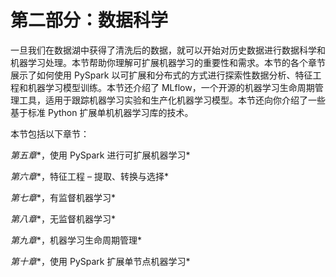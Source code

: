 # 第二部分：数据科学

一旦我们在数据湖中获得了清洗后的数据，就可以开始对历史数据进行数据科学和机器学习处理。本节帮助你理解可扩展机器学习的重要性和需求。本节的各个章节展示了如何使用 PySpark 以可扩展和分布式的方式进行探索性数据分析、特征工程和机器学习模型训练。本节还介绍了 MLflow，一个开源的机器学习生命周期管理工具，适用于跟踪机器学习实验和生产化机器学习模型。本节还向你介绍了一些基于标准 Python 扩展单机机器学习库的技术。

本节包括以下章节：

*第五章**，使用 PySpark 进行可扩展机器学习*

*第六章**，特征工程 – 提取、转换与选择*

*第七章**，有监督机器学习*

*第八章**，无监督机器学习*

*第九章**，机器学习生命周期管理*

*第十章**，使用 PySpark 扩展单节点机器学习*
